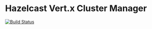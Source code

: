 # Hazelcast Vert.x Cluster Manager

[![Build Status](https://vertx.ci.cloudbees.com/buildStatus/icon?job=vert.x3-hazelcast)](https://vertx.ci.cloudbees.com/view/vert.x-3/job/vert.x3-hazelcast/)
